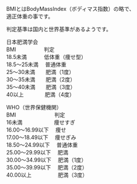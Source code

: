 BMIとはBodyMassIndex（ボディマス指数）の略で、    
適正体重の事です。

判定基準は国内と世界基準があるようです。  

日本肥満学会  
BMI　　　　　	判定  
18.5未満　　　	低体重（痩せ型）　  
18.5〜25未満　 普通体重  
25〜30未満　　肥満（1度）  
30〜35未満　　肥満（2度）  
35〜40未満　　肥満（3度）  
40以上　　　　肥満（4度）  

WHO（世界保健機関）  
BMI　　　　　　　	判定  
16未満　　　　　　痩せすぎ  
16.00〜16.99以下　	 痩せ  
17.00〜18.49以下　	 痩せぎみ  
18.50〜24.99以下　	 普通体重  
25.00〜29.99以下　	 肥満  
30.00〜34.99以下　	 肥満（1度）   
35.00〜39.99以下　	 肥満（2度）  
40.00以上　　　　　肥満（3度）
